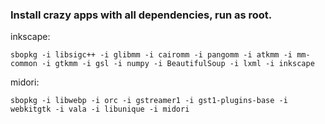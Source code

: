 ### Install crazy apps with all dependencies, run as root.


inkscape:

    sbopkg -i libsigc++ -i glibmm -i cairomm -i pangomm -i atkmm -i mm-common -i gtkmm -i gsl -i numpy -i BeautifulSoup -i lxml -i inkscape

midori:

    sbopkg -i libwebp -i orc -i gstreamer1 -i gst1-plugins-base -i webkitgtk -i vala -i libunique -i midori
